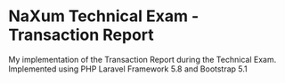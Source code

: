 # NaXum Technical Exam - Transaction Report

My implementation of the Transaction Report during the Technical Exam. Implemented using PHP Laravel Framework 5.8 and Bootstrap 5.1

